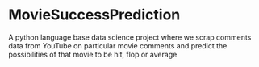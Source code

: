 # MovieSuccessPrediction
A python language base data science project where we scrap comments data from YouTube on particular movie comments and predict the possibilities of that movie to be hit, flop or average
